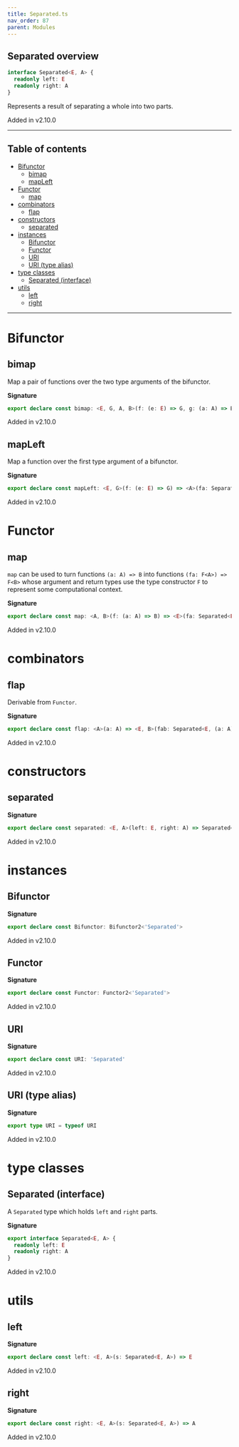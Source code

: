 ```yaml
---
title: Separated.ts
nav_order: 87
parent: Modules
---
```


## Separated overview

```ts
interface Separated<E, A> {
  readonly left: E
  readonly right: A
}
```

Represents a result of separating a whole into two parts.

Added in v2.10.0

---

<h2 class="text-delta">Table of contents</h2>

- [Bifunctor](#bifunctor)
  - [bimap](#bimap)
  - [mapLeft](#mapleft)
- [Functor](#functor)
  - [map](#map)
- [combinators](#combinators)
  - [flap](#flap)
- [constructors](#constructors)
  - [separated](#separated)
- [instances](#instances)
  - [Bifunctor](#bifunctor-1)
  - [Functor](#functor-1)
  - [URI](#uri)
  - [URI (type alias)](#uri-type-alias)
- [type classes](#type-classes)
  - [Separated (interface)](#separated-interface)
- [utils](#utils)
  - [left](#left)
  - [right](#right)

---

# Bifunctor

## bimap

Map a pair of functions over the two type arguments of the bifunctor.

**Signature**

```ts
export declare const bimap: <E, G, A, B>(f: (e: E) => G, g: (a: A) => B) => (fa: Separated<E, A>) => Separated<G, B>
```

Added in v2.10.0

## mapLeft

Map a function over the first type argument of a bifunctor.

**Signature**

```ts
export declare const mapLeft: <E, G>(f: (e: E) => G) => <A>(fa: Separated<E, A>) => Separated<G, A>
```

Added in v2.10.0

# Functor

## map

`map` can be used to turn functions `(a: A) => B` into functions `(fa: F<A>) => F<B>` whose argument and return types
use the type constructor `F` to represent some computational context.

**Signature**

```ts
export declare const map: <A, B>(f: (a: A) => B) => <E>(fa: Separated<E, A>) => Separated<E, B>
```

Added in v2.10.0

# combinators

## flap

Derivable from `Functor`.

**Signature**

```ts
export declare const flap: <A>(a: A) => <E, B>(fab: Separated<E, (a: A) => B>) => Separated<E, B>
```

Added in v2.10.0

# constructors

## separated

**Signature**

```ts
export declare const separated: <E, A>(left: E, right: A) => Separated<E, A>
```

Added in v2.10.0

# instances

## Bifunctor

**Signature**

```ts
export declare const Bifunctor: Bifunctor2<'Separated'>
```

Added in v2.10.0

## Functor

**Signature**

```ts
export declare const Functor: Functor2<'Separated'>
```

Added in v2.10.0

## URI

**Signature**

```ts
export declare const URI: 'Separated'
```

Added in v2.10.0

## URI (type alias)

**Signature**

```ts
export type URI = typeof URI
```

Added in v2.10.0

# type classes

## Separated (interface)

A `Separated` type which holds `left` and `right` parts.

**Signature**

```ts
export interface Separated<E, A> {
  readonly left: E
  readonly right: A
}
```

Added in v2.10.0

# utils

## left

**Signature**

```ts
export declare const left: <E, A>(s: Separated<E, A>) => E
```

Added in v2.10.0

## right

**Signature**

```ts
export declare const right: <E, A>(s: Separated<E, A>) => A
```

Added in v2.10.0

